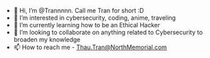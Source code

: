 - 👋 Hi, I’m @Trannnnn. Call me Tran for short :D
- 👀 I’m interested in cybersecurity, coding, anime, traveling
- 🌱 I’m currently learning how to be an Ethical Hacker
- 💞️ I’m looking to collaborate on anything related to Cybersecurity to broaden my knowledge
- 📫 How to reach me - Thau.Tran@NorthMemorial.com

<!---
ThauTran/ThauTran is a ✨ special ✨ repository because its `README.md` (this file) appears on your GitHub profile.
You can click the Preview link to take a look at your changes.
--->
